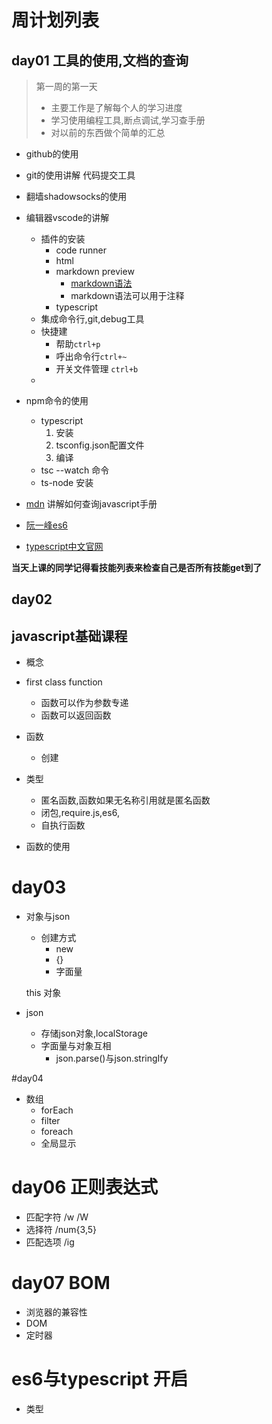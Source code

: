#  周计划列表
## day01 工具的使用,文档的查询
> 第一周的第一天
>* 主要工作是了解每个人的学习进度
>* 学习使用编程工具,断点调试,学习查手册
>* 对以前的东西做个简单的汇总


* github的使用
* git的使用讲解 代码提交工具
* 翻墙shadowsocks的使用
* 编辑器vscode的讲解
    * 插件的安装
        * code runner
        * html
        * markdown preview
            * [markdown语法](http://wowubuntu.com/markdown/)
            * markdown语法可以用于注释
        * typescript
    * 集成命令行,git,debug工具
    * 快捷建 
        *  帮助`ctrl+p` 
        *  呼出命令行`ctrl+~`
        * 开关文件管理 `ctrl+b`
    *

* npm命令的使用
  * typescript 
    1. 安装
    2. tsconfig.json配置文件
    3. 编译
  * tsc --watch 命令
  * ts-node 安装
* [mdn](https://developer.mozilla.org/zh-CN/) 讲解如何查询javascript手册
* [阮一峰es6](http://es6.ruanyifeng.com/)
* [typescript中文官网](http://tslang.cn/)

**当天上课的同学记得看技能列表来检查自己是否所有技能get到了**

## day02
## javascript基础课程
* 概念
* first class function
    * 函数可以作为参数专递
    * 函数可以返回函数
    
* 函数
    * 创建
* 类型
    *  匿名函数,函数如果无名称引用就是匿名函数
    * 闭包,require.js,es6,
    * 自执行函数
* 函数的使用

    

# day03 
* 对象与json
    * 创建方式
        * new 
        * {}
        * 字面量
    
    this 对象

* json
    * 存储json对象,localStorage
    * 字面量与对象互相
        *   json.parse()与json.stringIfy



#day04 
* 数组
  * forEach
  * filter
  * foreach
  * 全局显示


# day06 正则表达式
*   匹配字符 /w /W 
* 选择符 /num{3,5}
* 匹配选项 /ig

# day07 BOM
* 浏览器的兼容性
*  DOM
* 定时器

# es6与typescript 开启
* 类型

